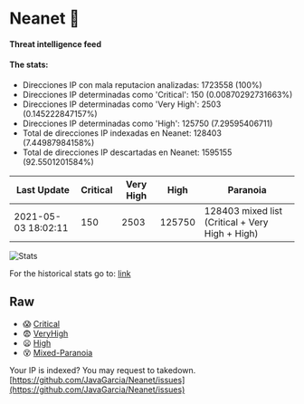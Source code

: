 # Neanet :hocho:
#### Threat intelligence feed
#### The stats:

- Direcciones IP con mala reputacion analizadas: 1723558 (100%)
- Direcciones IP determinadas como 'Critical':  150 (0.00870292731663%)
- Direcciones IP determinadas como 'Very High':  2503 (0.145222847157%)
- Direcciones IP determinadas como 'High':  125750 (7.29595406711)
- Total de direcciones IP indexadas en Neanet:  128403 (7.44987984158%)
- Total de direcciones IP descartadas en Neanet:  1595155 (92.5501201584%)

| Last Update | Critical | Very High | High | Paranoia |
| --- | --- | --- | --- | --- |
| 2021-05-03 18:02:11 | 150 | 2503 | 125750 | 128403 mixed list (Critical + Very High + High)|

![Stats](https://docs.google.com/spreadsheets/d/e/2PACX-1vSnaNMIXVabIpDJjufMlzH7poXnshF3mgd8Is1g9ytUEzVsP5my4Trn8f-xkoLLQ38xpL3HtmUexLo6/pubchart?oid=501124687&format=image)

For the historical stats go to: [link](/stats.csv)
## Raw
- :scream: [Critical](https://raw.githubusercontent.com/JavaGarcia/Neanet/master/blacklists/neanet_critical.txt)
- :fearful: [VeryHigh](https://raw.githubusercontent.com/JavaGarcia/Neanet/master/blacklists/neanet_veryHigh.txtt)
- :frowning: [High](https://raw.githubusercontent.com/JavaGarcia/Neanet/master/blacklists/neanet_high.txt)
- :dizzy_face: [Mixed-Paranoia](https://raw.githubusercontent.com/JavaGarcia/Neanet/master/blacklists/neanet_all.txt)


Your IP is indexed? You may request to takedown. [https://github.com/JavaGarcia/Neanet/issues](https://github.com/JavaGarcia/Neanet/issues)
























































































































































































































































































































































































































































































































































































































































































































































































































































































































































































































































































































































































































































































































































































































































































































































































































































































































































































































































































































































































































































































































































































































































































































































































































































































































































































































































































































































































































































































































































































































































































































































































































































































































































































































































































































































































































































































































































































































































































































































































































































































































































































































































































































































































































































































































































































































































































































































































































































































































































































































































































































































































































































































































































































































































































































































































































































































































































































































































































































































































































































































































































































































































































